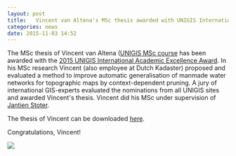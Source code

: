 ```yaml
---
layout: post
title:   Vincent van Altena's MSc thesis awarded with UNIGIS International Academic Excellence Award
categories: news
date: 2015-11-03 14:52
---
```


The MSc thesis of Vincent van Altena ([UNIGIS MSc course](https://www.feweb.vu.nl/unigis/contents/unigis_amsterdam/home.asp?vb_title=home) has been awarded with the [2015 UNIGIS International Academic Excellence Award](http://unigis.blogspot.nl/2015/10/winners-of-unigis-academic-excellence.html). In his MSc research Vincent (also employee at Dutch Kadaster) proposed and evaluated a method to improve automatic generalisation of manmade water networks for topographic maps by context-dependent pruning. A jury of international GIS-experts evaluated the nominations from all UNIGIS sites and awarded Vincent's thesis. Vincent did his MSc under supervision of [Jantien Stoter](https://3d.bk.tudelft.nl/jstoter). 

The thesis of Vincent can be downloaded [here](https://3d.bk.tudelft.nl/pdfs/VincentvanAltena_thesis.pdf). 

Congratulations, Vincent!

<img src="{{ site.baseurl }}/img/2015/vincent.png"/>
